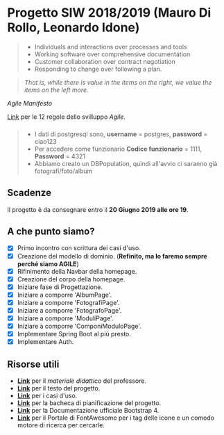 # Progetto SIW 2018/2019 (Mauro Di Rollo, Leonardo Idone)

> * Individuals and interactions over processes and tools
> * Working software over comprehensive documentation
> * Customer collaboration over contract negotiation
> * Responding to change over following a plan.

> *That is, while there is value in the items on
the right, we value the items on the left more.*

*Agile Manifesto*

[Link](https://agilemanifesto.org/principles.html) per le 12 regole dello svilluppo *Agile*.

> ### 
> * I dati di postgresql sono, **username** = postgres, **password** = ciao123
> * Per accedere come funzionario **Codice funzionario** = 1111, **Password** = 4321
> * Abbiamo creato un DBPopulation, quindi all'avvio ci saranno già fotografi/foto/album 


## Scadenze
Il progetto è da consegnare entro il **20 Giugno 2019 alle ore 19**.

## A che punto siamo?
- [x] Primo incontro con scrittura dei casi d'uso.
- [x] Creazione del modello di dominio. (**Refinito, ma lo faremo sempre perché siamo AGILE**)
- [x] Rifinimento della Navbar della homepage.
- [x] Creazione del corpo della homepage.
- [x] Iniziare fase di Progettazione.
- [x] Iniziare a comporre 'AlbumPage'. 
- [x] Iniziare a comporre 'FotografiPage'.
- [x] Iniziare a comporre 'FotografoPage'. 
- [x] Iniziare a comporre 'ModuliPage'.
- [x] Iniziare a comporre 'ComponiModuloPage'.
- [x] Implementare Spring Boot al più presto.
- [x] Implementare Auth.

## Risorse utili
* **[Link](https://sites.google.com/site/roma3siweb/materiale-didattico)** per il *materiale didattico* del professore.
* **[Link](https://uniroma3-my.sharepoint.com/:p:/g/personal/pmerialdo_os_uniroma3_it/EWquRO72NQhIkXoXdv0Z2PkBE4swwAwqqLUYSjVex2T-lQ?rtime=k-o01Y_e1kg)** per il testo del progetto.
* **[Link](https://docs.google.com/document/d/1zWzz7bv0yzQxsciJGQ69k-eHZYzNhOUFQj2ZqBs2tws/edit)** per i casi d'uso.
* **[Link](https://trello.com/progettosiw)** per la bacheca di pianificazione del progetto.
* **[Link](https://getbootstrap.com/docs/4.3/getting-started/introduction/)** per la Documentazione ufficiale Bootstrap 4.
* **[Link](https://fontawesome.com/)** per il Portale di FontAwesome per i tag delle icone e un comodo motore di ricerca per cercarle.



